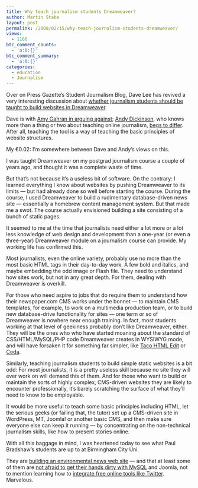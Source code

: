 ```yaml
---
title: Why teach journalism students Dreamweaver?
author: Martin Stabe
layout: post
permalink: /2008/02/15/why-teach-journalism-students-dreamweaver/
views:
  - 1166
btc_comment_counts:
  - 'a:0:{}'
btc_comment_summary:
  - 'a:0:{}'
categories:
  - education
  - Journalism
---
```

Over on Press Gazette&#8217;s Student Journalism Blog, Dave Lee has revived a very interesting discussion about [whether journalism students should be taught to build websites in Dreamweaver][1].

Dave is with [Amy Gahran in arguing against][2]; [Andy Dickinson][3], who knows more than a thing or two about teaching online journalism, [begs to differ][4]. After all, teaching the tool is a way of teaching the basic principles of website structures.

My &euro;0.02: I&#8217;m somewhere between Dave and Andy&#8217;s views on this.

I was taught Dreamweaver on my postgrad journalism course a couple of years ago, and thought it was a complete waste of time.

But that&#8217;s not because it&#8217;s a useless bit of software. On the contrary: I learned everything I know about websites by pushing Dreamweaver to its limits — but had already done so well before starting the course. During the course, I used Dreamweaver to build a rudimentary database-driven news site — essentially a homebrew content management system. But that made me a swot. The course actually envisioned building a site consisting of a bunch of static pages.

It seemed to me at the time that journalists need either a lot more or a lot less knowledge of web design and development than a one-year (or even a three-year) Dreamweaver module on a journalism course can provide. My working life has confirmed this.

Most journalists, even the online variety, probably use no more than the most basic HTML tags in their day-to-day work. A few bold and italics, and maybe embedding the odd image or Flash file. They need to understand how sites work, but not in any great depth. For them, dealing with Dreamweaver is overkill.

For those who need aspire to jobs that do require them to understand how their newspaper.com CMS works under the bonnet — to maintain CMS templates, for example, to work on a multimedia production team, or to build new database-drive functionality for sites — one term or so of Dreamweaver is nowhere near enough training. In fact, most students working at that level of geekiness probably don&#8217;t like Dreamweaver, either. They will be the ones who who have started moaning about the standard of CSS/HTML/MySQL/PHP code Dreamweaver creates in WYSIWYG mode, and will have forsaken it for something far simpler, like [Taco HTML Edit][5] or [Coda][6].

Similarly, teaching journalism students to build simple static websites is a bit odd: For most journalists, it is a pretty useless skill because no site they will ever work on will demand this of them. And for those who want to build or maintain the sorts of highly complex, CMS-driven websites they are likely to encounter professionally, it&#8217;s barely scratching the surface of what they&#8217;ll need to know to be employable.

It would be more useful to teach some basic principles including HTML, let the serious geeks (or failing that, the tutor) set up a CMS-driven site in WordPress, MT, Joomla! or another basic CMS, and then make sure everyone else can keep it running — by concentrating on the non-technical journalism skills, like how to present stories online.

With all this baggage in mind, I was heartened today to see what Paul Bradshaw&#8217;s students are up to at Birmingham City Uni.

They are [building an environmental news web site][7] — and that at least some of them are [not afraid to get their hands dirty with MySQL][8] and Joomla, not to mention learning how to [integrate free online tools like Twitter][9]. Marvelous.

 [1]: http://blogs.pressgazette.co.uk/students/2008/02/14/dreamweaver-does-not-make-an-online-journalist
 [2]: http://www.poynter.org/column.asp?id=31&aid=136694
 [3]: http://www.andydickinson.net
 [4]: http://blogs.pressgazette.co.uk/students/2008/02/14/dreamweaver-does-not-make-an-online-journalist/#34
 [5]: http://tacosw.com/
 [6]: http://www.panic.com/coda/
 [7]: http://rachaelwilson.wordpress.com/2008/02/15/preparing-for-%e2%80%98green%e2%80%99-to-go-live/
 [8]: http://newswireblog.wordpress.com/2008/02/08/green-light-for-environmental-news-site/
 [9]: http://onlinejournalismblog.com/2008/02/15/teaching-students-to-twitter-the-good-the-bad-and-the-ugly/